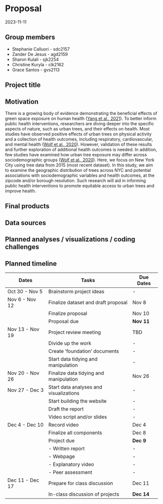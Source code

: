 Proposal
================
2023-11-11

## Group members

- Stephanie Calluori - sdc2157
- Zander De Jesus - agd2159
- Sharon Kulali - sjk2254
- Christine Kuryla - clk2162
- Grace Santos - gvs2113

## Project title

## Motivation

There is a growing body of evidence demonstrating the beneficial effects
of green space exposure on human health ([Yang et al.,
2021](https://www.ncbi.nlm.nih.gov/pmc/articles/PMC8479545/)). To better
inform public health interventions, researchers are diving deeper into
the specific aspects of nature, such as urban trees, and their effects
on health. Most studies have observed positive effects of urban trees on
physical activity and a collection of health outcomes, including
respiratory, cardiovascular, and mental health ([Wolf et al.,
2020](https://www.ncbi.nlm.nih.gov/pmc/articles/PMC7345658/)). However,
validation of these results and further exploration of additional health
outcomes is needed. In addition, few studies have examined how urban
tree exposure may differ across sociodemographic groups ([Wolf et al.,
2020](https://www.ncbi.nlm.nih.gov/pmc/articles/PMC7345658/)). Here, we
focus on New York City using tree data from 2015 (most recent dataset).
In this study, we aim to examine the geographic distribution of trees
across NYC and potential associations with sociodemographic variables
and health outcomes, at the zipcode and/or borough resolution. Such
research will aid in informing public health interventions to promote
equitable access to urban trees and improve health.

## Final products

## Data sources

## Planned analyses / visualizations / coding challenges

## Planned timeline

| Dates           | Tasks                                  | Due Dates  |
|-----------------|----------------------------------------|------------|
| Oct 30 - Nov 5  | Brainstorm project ideas               | \-         |
| Nov 6 - Nov 12  | Finalize dataset and draft proposal    | Nov 8      |
|                 | Finalize proposal                      | Nov 10     |
|                 | Proposal due                           | **Nov 11** |
| Nov 13 - Nov 19 | Project review meeting                 | TBD        |
|                 | Divide up the work                     | \-         |
|                 | Create ‘foundation’ documents          | \-         |
|                 | Start data tidying and manipulation    | \-         |
| Nov 20 - Nov 26 | Finalize data tidying and manipulation | Nov 26     |
| Nov 27 - Dec 3  | Start data analyses and visualizations | \-         |
|                 | Start building the website             | \-         |
|                 | Draft the report                       | \-         |
|                 | Video script and/or slides             | \-         |
| Dec 4 - Dec 10  | Record video                           | Dec 4      |
|                 | Finalize all components                | Dec 8      |
|                 | Project due                            | **Dec 9**  |
|                 | \- Written report                      | \-         |
|                 | \- Webpage                             | \-         |
|                 | \- Explanatory video                   | \-         |
|                 | \- Peer assessment                     | \-         |
| Dec 11 - Dec 17 | Prepare for class discussion           | Dec 11     |
|                 | In-class discussion of projects        | **Dec 14** |
